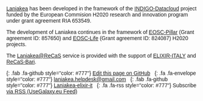 <div class="text-center" style="font-family: arial, helvetica, sans-serif">

[Laniakea](https://laniakea-elixir-it.github.io) has been developed in the framework of the [INDIGO-Datacloud](https://www.indigo-datacloud.eu) project funded by the European Commision H2020 research and innovation program under grant agreement RIA 653549.

The development of Laniakea continues in the framework of [EOSC-Pillar](https://www.eosc-pillar.eu) (Grant agreement ID: 857650) and [EOSC-Life](https://www.eosc-life.eu) (Grant agreement ID: 824087) H2020 projects.

The [Laniakea@ReCaS](https://laniakea-elixir-it.github.io/laniakea_at_recas) service is provided with the support of [ELIXIR-ITALY](https://elixir-italy.org) and [ReCaS-Bari](https://www.recas-bari.it).

[](){: .fab .fa-github style="color: #777"} [Edit this page on GitHub](https://github.com/galaxyproject/galaxy-hub/blob/master/content/bare/elixir-it/galaxy/index.md) &nbsp;
[](){: .fa .fa-envelope style="color: #777"} [laniakea.helpdesk@gmail.com](mailto:laniakea.helpdesk@gmail.com) &nbsp;
[](){: .fab .fa-github style="color: #777"} [Laniakea-elixir-it](https://github.com/Laniakea-elixir-it) &nbsp;
[](){: .fa .fa-rss style="color: #777"} Subscribe [via RSS (UseGalaxy.eu Feed)](/eu/feed.atom)

</div>
